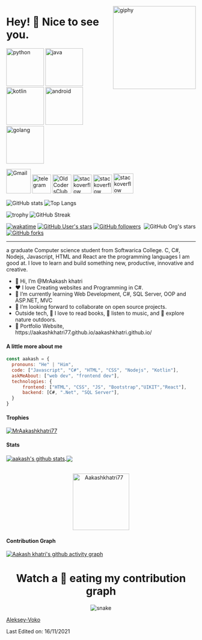 <!--suppress HtmlDeprecatedAttribute -->
[<img align='right' src="https://media.giphy.com/media/M9gbBd9nbDrOTu1Mqx/giphy.gif" width="220" alt="giphy">](https://t.me/voko_aleksey)



# Hey! 👋 Nice to see you. #



[<img src="https://cdn.iconscout.com/icon/free/png-256/python-3521655-2945099.png" alt="python" width="100">](https://docs.python.org/3/library/index.html)
[<img src="https://cdn.iconscout.com/icon/free/png-128/java-2038875-1720088.png" alt="java" width="100">](https://docs.oracle.com/en/java/)
[<img src="https://cdn.iconscout.com/icon/free/png-256/kotlin-283155.png" alt="kotlin" width="100">](https://kotlinlang.org/docs/home.html)
[<img src="https://cdn.iconscout.com/icon/free/png-256/android-3521272-2944776.png" alt="android" width="100">](https://developer.android.com/reference)
[<img src="https://hsto.org/webt/5b/2e/6a/5b2e6a4a389cc942256392.png" alt="golang" width="100">](https://golang.org/doc/)



[<img src="https://seeklogo.com/images/G/gmail-new-2020-logo-32DBE11BB4-seeklogo.com.png" alt="Gmail" width="65">](mailto:voko.aleksey@gmail.com)
[<img src="https://cdn.iconscout.com/icon/free/png-256/telegram-3-226554.png" alt="telegram" width="50">](https://t.me/voko_aleksey)
[<img src="https://avatars.githubusercontent.com/u/92794071?s=200&v=4" alt="OldCodersClub" width="50">](https://t.me/oldcodersclub)
[<img src="https://cdn.iconscout.com/icon/free/png-256/stackoverflow-2752065-2284882.png" alt="stackoverflow" width="50">](https://ru.stackoverflow.com/users/371584/aleksey-voko)
[<img src="https://cdn.iconscout.com/icon/free/png-256/stackoverflow-2752065-2284882.png" alt="stackoverflow" width="50">](https://stackoverflow.com/users/13531449/aleksey-voko)
[<img src="https://image.winudf.com/v2/image1/cnUuaGFicmFoYWJyX2ljb25fMTU1NTE2NzQwMF8wMTQ/icon.png?w=&fakeurl=1" alt="stackoverflow" width="53">](https://freelance.habr.com/freelancers/Voko_Aleksey)



![GitHub stats](https://github-readme-stats.vercel.app/api?username=Aleksey-Voko&theme=gotham&show_icons=true&count_private=true&hide_title=true&hide_border=true)
![Top Langs](https://github-readme-stats.vercel.app/api/top-langs/?username=Aleksey-Voko&layout=default&theme=gotham&hide=html&hide_border=true&card_width=330)


![trophy](https://github-profile-trophy.vercel.app/?username=Aleksey-Voko&theme=onestar&no-frame=true&column=3&row=2)
![GitHub Streak](http://github-readme-streak-stats.herokuapp.com?user=Aleksey-Voko&theme=gotham&hide_border=true&date_format=M%20j%5B%2C%20Y%5D)


[<img alt="GitHub Org's stars" src="https://img.shields.io/github/stars/OldCodersClub?label=OldCodersClub%27s%20Stars&logoColor=red&style=social" align="right">](https://github.com/OldCodersClub/faq)

[![wakatime](https://wakatime.com/badge/user/8cc8aa38-4041-409b-9d27-a85e5b897ad4.svg?style=social)](https://wakatime.com/@8cc8aa38-4041-409b-9d27-a85e5b897ad4)
[<img alt="GitHub User's stars" src="https://img.shields.io/github/stars/Aleksey-Voko?affiliations=OWNER%2CCOLLABORATOR%2CORGANIZATION_MEMBER&label=Total%20user%20stars%20in%20all%20repo&logoColor=red&style=social">](https://github.com/Aleksey-Voko?tab=repositories&q=&type=&language=&sort=stargazers)
[<img alt="GitHub followers" src="https://img.shields.io/github/followers/Aleksey-Voko?&logoColor=red&style=social">](https://github.com/Aleksey-Voko?tab=followers)
[<img alt="GitHub forks" src="https://img.shields.io/github/forks/Aleksey-Voko/TranslatorSelenium?logoColor=red&style=social">](https://github.com/Aleksey-Voko/TranslatorSelenium/network/members)

------
a graduate Computer science student from Softwarica College.  C, C#, Nodejs, Javascript, HTML and React are the programming languages I am good at. I love to learn and build something new, productive, innovative and creative.
<ul>
  <li>👋 Hi, I’m @MrAakash khatri</li>
  <li>❤️ I love Creating websites and Programming in C#.</li>
  <li>🌱 I’m currently learning Web Development, C#, SQL Server, OOP and ASP.NET, MVC</li>
  <li>👯 I’m looking forward to collaborate on open source projects.</li>
  <li>   Outside tech, 📖 I love to read books, 🎵 listen to music, and 🌴 explore nature outdoors.</li>
  <li>🧐 Portfolio Website, https://aakashkhatri77.github.io/aakashkhatri.github.io/</li>
</ul>

#### A little more about me
```javascript
const aakash = {
  pronouns: "He" | "Him",
  code: ["Javascript", "C#", "HTML", "CSS", "Nodejs", "Kotlin"],
  askMeAbout: ["web dev", "frontend dev"],
  technologies: {
      frontend: ["HTML", "CSS", "JS", "Bootstrap","UIKIT","React"],
      backend: [C#, ".Net", "SQL Server"],
  }
}
```

#### Trophies

<p align="left"> <a href="https://github.com/ryo-ma/github-profile-trophy"><img src="https://github-profile-trophy.vercel.app/?username=Aakashkhatri77&row=2&column=6&theme=onedark&column=8&no-frame=false&no-bg=false" alt="MrAakashkhatri77"></a></p>

#### Stats
<a href="https://github.com/anuraghazra/github-readme-stats">
  <img align="center" src="https://github-readme-stats.anuraghazra1.vercel.app/api?username=Aakashkhatri77&show_icons=true&include_all_commits=true&theme=onedark" alt="aakash's github stats" />
</a>
<a href="https://github.com/anuraghazra/github-readme-stats">
  <!-- Change the `github-readme-stats.anuraghazra1.vercel.app` to `github-readme-stats.vercel.app`  -->
  <img align="center" src="https://github-readme-stats.anuraghazra1.vercel.app/api/top-langs/?username=Aakashkhatri77&layout=compact&theme=onedark" />
</a>
<br />
<br />
<p align="center">
  <img align="center" height="150em" src="https://github-readme-streak-stats.herokuapp.com/?user=Aakashkhatri77&theme=onedark" alt="Aakashkhatri77" />
</p>



#### Contribution Graph
[![Aakash khatri's github activity graph](https://activity-graph.herokuapp.com/graph?username=Aakashkhatri77&theme=react-dark)](https://github.com/Aakashkhatri77/github-readme-activity-graph)


<h1 align = 'Center'>Watch a 🐍 eating my contribution graph</h1>
<p align="center">
  <img src="https://github.com/rock12231/rock12231/blob/output/github-contribution-grid-snake.svg?username=Aakashkhatri77&theme=react-dark" alt="snake"></center>
</p>


[Aleksey-Voko](https://github.com/BipinKarki)

Last Edited on: 16/11/2021
